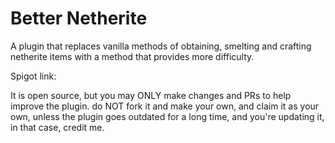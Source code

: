 # Better Netherite
A plugin that replaces vanilla methods of obtaining, smelting and crafting netherite items with a method that provides more difficulty.
 
Spigot link: <coming soon>

It is open source, but you may ONLY make changes and PRs to help improve the plugin. do NOT fork it and make your own, and claim it as your own, unless the plugin goes outdated for a long time, and you're updating it, in that case, credit me.
